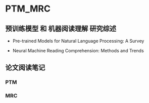 # PTM_MRC

## 预训练模型 和 机器阅读理解 研究综述

* Pre-trained Models for Natural Language Processing: A Survey

* Neural Machine Reading Comprehension: Methods and Trends


## 论文阅读笔记

### PTM



### MRC
